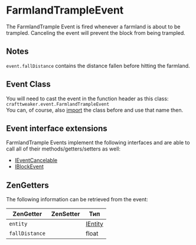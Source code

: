 # FarmlandTrampleEvent

The FarmlandTrample Event is fired whenever a farmland is about to be trampled. Canceling the event will prevent the block from being trampled.

## Notes

`event.fallDistance` contains the distance fallen before hitting the farmland.

## Event Class
You will need to cast the event in the function header as this class:  
`crafttweaker.event.FarmlandTrampleEvent`  
You can, of course, also [import](/AdvancedFunctions/Import/) the class before and use that name then.

## Event interface extensions
FarmlandTrample Events implement the following interfaces and are able to call all of their methods/getters/setters as well:

- [IEventCancelable](/Vanilla/Events/Events/IEventCancelable/)
- [IBlockEvent](/Vanilla/Events/Events/IBlockEvent/)

## ZenGetters
The following information can be retrieved from the event:

| ZenGetter      | ZenSetter | Тип                                   |
| -------------- | --------- | ------------------------------------- |
| `entity`       |           | [IEntity](/Vanilla/Entities/IEntity/) |
| `fallDistance` |           | float                                 |
